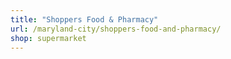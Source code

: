 ```yaml
---
title: "Shoppers Food & Pharmacy"
url: /maryland-city/shoppers-food-and-pharmacy/
shop: supermarket
---
```

